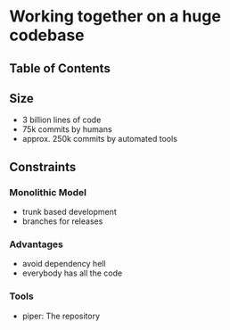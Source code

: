 # Working together on a huge codebase 

## Table of Contents


## Size
- 3 billion lines of code
- 75k commits by humans
- approx. 250k commits by automated tools

## Constraints

### Monolithic Model
- trunk based development
- branches for releases

### Advantages
- avoid dependency hell
- everybody has all the code

### Tools
- piper: The repository
